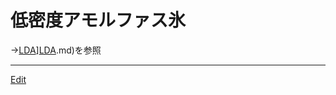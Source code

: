 # 低密度アモルファス氷

→[LDA](LDA.md)][LDA](LDA.md).md)を参照





----
[Edit](https://github.com/vitroid/vitroid.github.io/edit/master/MD/低密度アモルファス氷.md)
